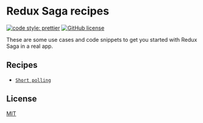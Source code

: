 # Redux Saga recipes

[![code style: prettier](https://img.shields.io/badge/code_style-prettier-ff69b4.svg)](https://github.com/prettier/prettier)
[![GitHub license](https://img.shields.io/badge/license-MIT-blue.svg)](https://github.com/malcodeman/redux-saga-recipes/blob/master/LICENSE)

These are some use cases and code snippets to get you started with Redux Saga in a real app.

## Recipes

- [`Short polling`](./short-polling)

## License

[MIT](./LICENSE)
